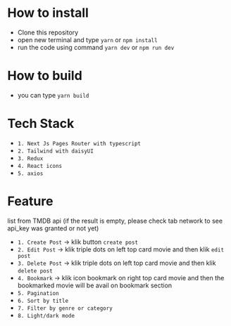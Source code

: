 # How to install
- Clone this repository 
- open new terminal and type `yarn` or `npm install`
- run the code using command `yarn dev` or `npm run dev`

# How to build
- you can type `yarn build`

# Tech Stack
- `1. Next Js Pages Router with typescript`
- `2. Tailwind with daisyUI`
- `3. Redux`
- `4. React icons`
- `5. axios`

# Feature
list from TMDB api (if the result is empty, please check tab network to see api_key was granted or not yet)
- `1. Create Post` -> klik button `create post`
- `2. Edit Post` -> klik triple dots on left top card movie and then klik `edit post`
- `3. Delete Post` -> klik triple dots on left top card movie and then klik `delete post`
- `4. Bookmark` -> klik icon bookmark on right top card movie and then the bookmarked movie will be avail on bookmark section
- `5. Pagination`
- `6. Sort by title`
- `7. Filter by genre or category`
- `8. Light/dark mode`
